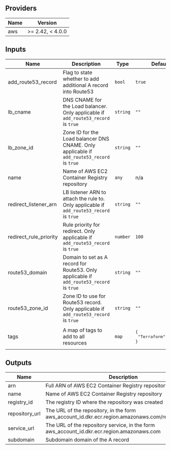 ## Providers

| Name | Version |
|------|---------|
| aws | >= 2.42, < 4.0.0 |

## Inputs

| Name | Description | Type | Default | Required |
|------|-------------|------|---------|:-----:|
| add\_route53\_record | Flag to state whether to add additional A record into Route53 | `bool` | `true` | no |
| lb\_cname | DNS CNAME for the Load balancer. Only applicable if `add_route53_record` is `true` | `string` | `""` | no |
| lb\_zone\_id | Zone ID for the Load balancer DNS CNAME. Only applicable if `add_route53_record` is `true` | `string` | `""` | no |
| name | Name of AWS EC2 Container Registry repository | `any` | n/a | yes |
| redirect\_listener\_arn | LB listener ARN to attach the rule to. Only applicable if `add_route53_record` is `true` | `string` | `""` | no |
| redirect\_rule\_priority | Rule priority for redirect. Only applicable if `add_route53_record` is `true` | `number` | `100` | no |
| route53\_domain | Domain to set as A record for Route53. Only applicable if `add_route53_record` is `true` | `string` | `""` | no |
| route53\_zone\_id | Zone ID to use for Route53 record. Only applicable if `add_route53_record` is `true` | `string` | `""` | no |
| tags | A map of tags to add to all resources | `map` | <pre>{<br>  "Terraform": "true"<br>}<br></pre> | no |

## Outputs

| Name | Description |
|------|-------------|
| arn | Full ARN of AWS EC2 Container Registry repository |
| name | Name of AWS EC2 Container Registry repository |
| registry\_id | The registry ID where the repository was created |
| repository\_url | The URL of the repository, in the form aws\_account\_id.dkr.ecr.region.amazonaws.com/repositoryName |
| service\_url | The URL of the repository service, in the form aws\_account\_id.dkr.ecr.region.amazonaws.com |
| subdomain | Subdomain domain of the A record |

